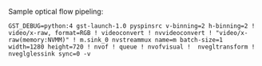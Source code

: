 Sample optical flow pipeling:  

    GST_DEBUG=python:4 gst-launch-1.0 pyspinsrc v-binning=2 h-binning=2 ! video/x-raw, format=RGB ! videoconvert ! nvvideoconvert ! "video/x-raw(memory:NVMM)" ! m.sink_0 nvstreammux name=m batch-size=1 width=1280 height=720 ! nvof ! queue ! nvofvisual !  nvegltransform ! nveglglessink sync=0 -v